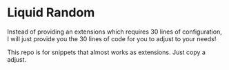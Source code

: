 # Liquid Random
Instead of providing an extensions which requires 30 lines of configuration,
I will just provide you the 30 lines of code for you to adjust to your needs!

This repo is for snippets that almost works as extensions. Just copy a adjust.
